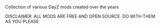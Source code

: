 Collection of various DayZ mods created over the years


*DISCLAIMER*: ALL MODS ARE FREE AND OPEN SOURCE. DO WITH THEM AS YOU PLEASE
